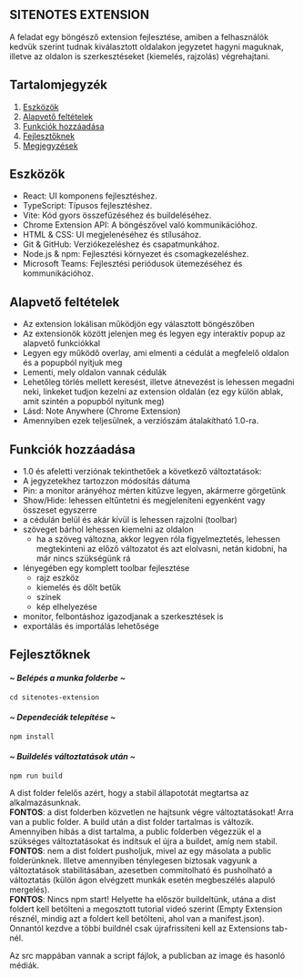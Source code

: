 SITENOTES EXTENSION
--

A feladat egy böngésző extension fejlesztése, amiben a felhasználók kedvük szerint tudnak kiválasztott oldalakon jegyzetet hagyni maguknak, illetve az oldalon is szerkesztéseket (kiemelés, rajzolás) végrehajtani.

## Tartalomjegyzék

1. [Eszközök](#eszközök)
2. [Alapvető feltételek](#alapvető-feltételek)
3. [Funkciók hozzáadása](#funkciók-hozzáadása)
4. [Fejlesztőknek](#fejlesztőknek)
4. [Megjegyzések](#megjegyzések)

## Eszközök

- React: UI komponens fejlesztéshez.
- TypeScript: Típusos fejlesztéshez.
- Vite: Kód gyors összefűzéséhez és buildeléséhez.
- Chrome Extension API: A böngészővel való kommunikációhoz.
- HTML & CSS: UI megjelenéséhez és stílusához.
- Git & GitHub: Verziókezeléshez és csapatmunkához.
- Node.js & npm: Fejlesztési környezet és csomagkezeléshez.
- Microsoft Teams: Fejlesztési periódusok ütemezéséhez és kommunikációhoz.

## Alapvető feltételek

- Az extension lokálisan működjön egy választott böngészőben
- Az extensionök között jelenjen meg és legyen egy interaktív popup az alapvető funkciókkal
- Legyen egy működő overlay, ami elmenti a cédulát a megfelelő oldalon és a popupból nyitjuk meg
- Lementi, mely oldalon vannak cédulák
- Lehetőleg törlés mellett keresést, illetve átnevezést is lehessen megadni neki, linkeket tudjon kezelni az extension oldalán (ez egy külön ablak, amit szintén a popupból nyitunk meg)
- Lásd: Note Anywhere (Chrome Extension)
- Amennyiben ezek teljesülnek, a verziószám átalakítható 1.0-ra.

## Funkciók hozzáadása

- 1.0 és afeletti verziónak tekinthetőek a következő változtatások:
- A jegyzetekhez tartozzon módosítás dátuma
- Pin: a monitor arányéhoz mérten kitűzve legyen, akármerre görgetünk
- Show/Hide: lehessen eltűntetni és megjeleníteni egyenként vagy összeset egyszerre
- a cédulán belül és akár kívül is lehessen rajzolni (toolbar)
- szöveget bárhol lehessen kiemelni az oldalon
    - ha a szöveg változna, akkor legyen róla figyelmeztetés, lehessen megtekinteni az előző változatot és azt elolvasni, netán kidobni, ha már nincs szükségünk rá
- lényegében egy komplett toolbar fejlesztése
    - rajz eszköz
    - kiemelés és dőlt betűk
    - színek
    - kép elhelyezése
- monitor, felbontáshoz igazodjanak a szerkesztések is
- exportálás és importálás lehetősége

## Fejlesztőknek

#### *~ Belépés a munka folderbe ~*
```
cd sitenotes-extension
```

#### *~ Dependeciák telepítése ~*
```
npm install
```

#### *~ Buildelés változtatások után ~*
```
npm run build
```
A dist folder felelős azért, hogy a stabil állapototát megtartsa az alkalmazásunknak.  
**FONTOS**: a dist folderben közvetlen ne hajtsunk végre változtatásokat! Arra van a public folder. A build után a dist folder tartalmas is változik. Amennyiben hibás a dist tartalma, a public folderben végezzük el a szükséges változtatásokat és indítsuk el újra a buildet, amíg nem stabil.  
**FONTOS**: nem a dist foldert pusholjuk, mivel az egy másolata a public folderünknek. Illetve amennyiben ténylegesen biztosak vagyunk a változtatások stabilitásában, azesetben commitolható és pusholható a változtatás (külön ágon elvégzett munkák esetén megbeszélés alapuló mergelés).  
**FONTOS**: Nincs npm start! Helyette ha először buildeltünk, utána a dist foldert kell betölteni a megosztott tutorial videó szerint (Empty Extension résznél, mindig azt a foldert kell betölteni, ahol van a manifest.json). Onnantól kezdve a többi buildnél csak újrafrissíteni kell az Extensions tab-nél.

Az src mappában vannak a script fájlok, a publicban az image és hasonló médiák.